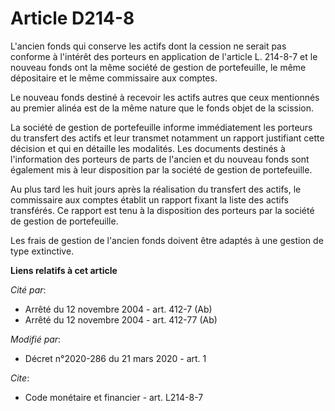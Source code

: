 # Article D214-8

L'ancien fonds qui conserve les actifs dont la cession ne serait pas conforme à l'intérêt des porteurs en application de
l'article L. 214-8-7 et le nouveau fonds ont la même société de gestion de portefeuille, le même dépositaire et le même
commissaire aux comptes. 

Le nouveau fonds destiné à recevoir les actifs autres que ceux mentionnés au premier alinéa est de la même nature que le
fonds objet de la scission. 

La société de gestion de portefeuille informe immédiatement les porteurs du transfert des actifs et leur transmet notamment
un rapport justifiant cette décision et qui en détaille les modalités. Les documents destinés à l'information des porteurs de
parts de l'ancien et du nouveau fonds sont également mis à leur disposition par la société de gestion de portefeuille. 

Au plus tard les huit jours après la réalisation du transfert des actifs, le commissaire aux comptes établit un rapport
fixant la liste des actifs transférés. Ce rapport est tenu à la disposition des porteurs par la société de gestion de
portefeuille. 

Les frais de gestion de l'ancien fonds doivent être adaptés à une gestion de type extinctive.

**Liens relatifs à cet article**

_Cité par_:

  - Arrêté du 12 novembre 2004 - art. 412-7 (Ab)
  - Arrêté du 12 novembre 2004 - art. 412-77 (Ab)

_Modifié par_:

  - Décret n°2020-286 du 21 mars 2020 - art. 1

_Cite_:

  - Code monétaire et financier - art. L214-8-7
